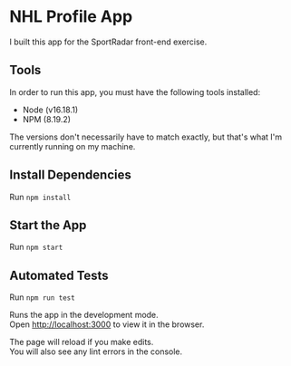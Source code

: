 # NHL Profile App
I built this app for the SportRadar front-end exercise.

## Tools
In order to run this app, you must have the following tools installed:
* Node (v16.18.1)
* NPM (8.19.2)

The versions don't necessarily have to match exactly, but that's what I'm currently running on my machine.

## Install Dependencies
Run `npm install`
## Start the App
Run `npm start`

## Automated Tests
Run `npm run test`

Runs the app in the development mode.\
Open [http://localhost:3000](http://localhost:3000) to view it in the browser.

The page will reload if you make edits.\
You will also see any lint errors in the console.
